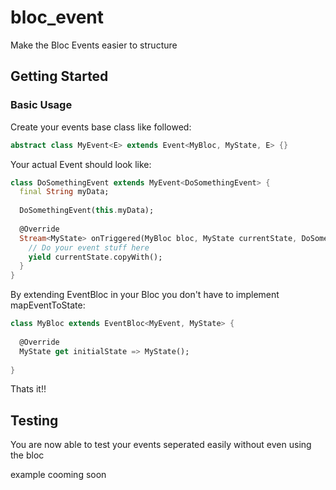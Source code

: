 # bloc_event

Make the Bloc Events easier to structure

## Getting Started

### Basic Usage

Create your events base class like followed:
```dart
abstract class MyEvent<E> extends Event<MyBloc, MyState, E> {}
```

Your actual Event should look like:
```dart
class DoSomethingEvent extends MyEvent<DoSomethingEvent> {
  final String myData;
  
  DoSomethingEvent(this.myData);
  
  @Override
  Stream<MyState> onTriggered(MyBloc bloc, MyState currentState, DoSomethingEvent event) async* {
    // Do your event stuff here
    yield currentState.copyWith();
  }
}
```

By extending EventBloc in your Bloc you don't have to implement mapEventToState:
```dart
class MyBloc extends EventBloc<MyEvent, MyState> {
  
  @Override
  MyState get initialState => MyState();
  
}
```

Thats it!!

## Testing
You are now able to test your events seperated easily without even using the bloc

example cooming soon
```dart
```
